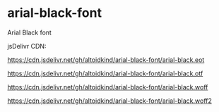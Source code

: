 # arial-black-font
Arial Black font

jsDelivr CDN:

https://cdn.jsdelivr.net/gh/altoidkind/arial-black-font/arial-black.eot

https://cdn.jsdelivr.net/gh/altoidkind/arial-black-font/arial-black.otf

https://cdn.jsdelivr.net/gh/altoidkind/arial-black-font/arial-black.woff

https://cdn.jsdelivr.net/gh/altoidkind/arial-black-font/arial-black.woff2
